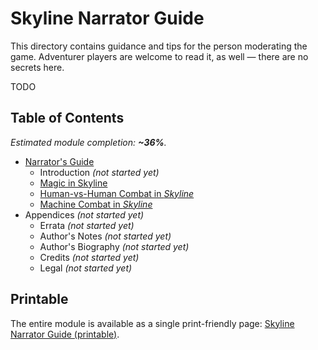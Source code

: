 # Skyline Narrator Guide

This directory contains guidance and tips for the person moderating the game.
Adventurer players are welcome to read it, as well — there are no secrets here.

TODO

## Table of Contents

<!-- +template files guide/narrator web-table-of-contents -->

_Estimated module completion: **~36%**._

* [Narrator's Guide](010-front-matter.md)
  * Introduction _(not started yet)_
  * [Magic in Skyline](230-magic.md)
  * [Human-vs-Human Combat in _Skyline_](250-human-combat.md)
  * [Machine Combat in _Skyline_](260-machine-combat.md)
* Appendices _(not started yet)_
  * Errata _(not started yet)_
  * Author's Notes _(not started yet)_
  * Author's Biography _(not started yet)_
  * Credits _(not started yet)_
  * Legal _(not started yet)_

<!-- -template files guide/narrator web-table-of-contents -->

## Printable

The entire module is available as a single print-friendly page: [Skyline Narrator Guide (printable)](print.md).
